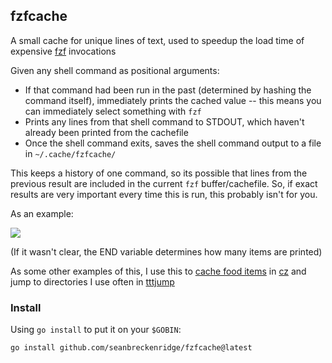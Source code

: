 ## fzfcache

A small cache for unique lines of text, used to speedup the load time of expensive [fzf](https://github.com/junegunn/fzf) invocations

Given any shell command as positional arguments:

- If that command had been run in the past (determined by hashing the command itself), immediately prints the cached value -- this means you can immediately select something with `fzf`
- Prints any lines from that shell command to STDOUT, which haven't already been printed from the cachefile
- Once the shell command exits, saves the shell command output to a file in `~/.cache/fzfcache/`

This keeps a history of one command, so its possible that lines from the previous result are included in the current `fzf` buffer/cachefile. So, if exact results are very important every time this is run, this probably isn't for you.

As an example:

<img src="https://raw.githubusercontent.com/seanbreckenridge/fzfcache/master/.github/demo.gif">

(If it wasn't clear, the END variable determines how many items are printed)

As some other examples of this, I use this to [cache food items](https://github.com/seanbreckenridge/ttally#shell-scripts) in [cz](https://github.com/seanbreckenridge/ttally/blob/master/bin/cz) and jump to directories I use often in [tttjump](https://sean.fish/d/tttjump?dark)

### Install

Using `go install` to put it on your `$GOBIN`:

`go install github.com/seanbreckenridge/fzfcache@latest`

